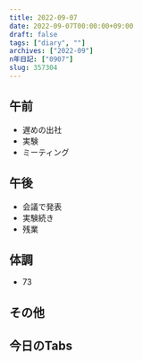 ```yaml
---
title: 2022-09-07
date: 2022-09-07T00:00:00+09:00
draft: false
tags: ["diary", ""]
archives: ["2022-09"]
n年日記: ["0907"]
slug: 357304
---
```

## 午前
- 遅めの出社
- 実験
- ミーティング
## 午後
- 会議で発表
- 実験続き
- 残業
## 体調
- 73
## その他
## 今日のTabs